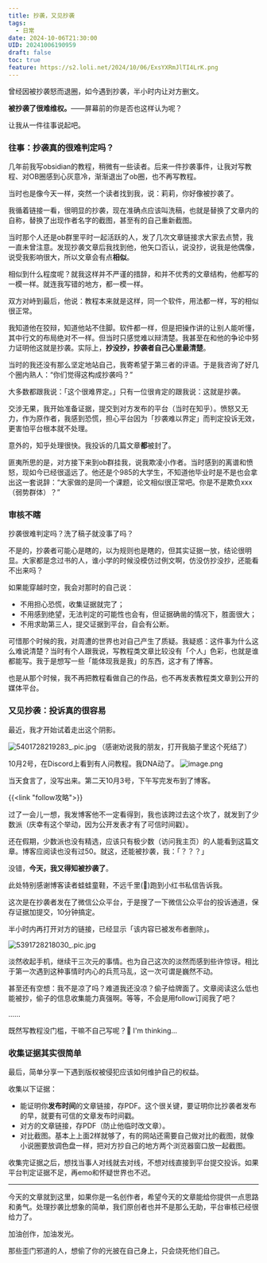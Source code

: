 ```yaml
---
title: 抄袭，又见抄袭
tags:
  - 日常
date: 2024-10-06T21:30:00
UID: 20241006190959
draft: false
toc: true
feature: https://s2.loli.net/2024/10/06/ExsYXRmJlTI4LrK.png
---
```


曾经因被抄袭怒而退圈，如今遇到抄袭，半小时内让对方删文。

**被抄袭了很难维权。**——屏幕前的你是否也这样认为呢？

让我从一件往事说起吧。

<!---->

### 往事：抄袭真的很难判定吗？
几年前我写obsidian的教程，稍微有一些读者。后来一件抄袭事件，让我对写教程、对OB圈感到心灰意冷，渐渐退出了ob圈，也不再写教程。

当时也是像今天一样，突然一个读者找到我，说：莉莉，你好像被抄袭了。

我循着链接一看，很明显的抄袭，现在准确点应该叫洗稿，也就是替换了文章内的自称，替换了出现作者名字的截图，甚至有的自己重新截图。

当时那个人还是ob群里平时一起活跃的人，发了几次文章链接求大家去点赞，我一直未曾注意。发现抄袭文章后我找到他，他矢口否认，说没抄，说我是他偶像，说受我影响很大，所以文章会有点**相似**。

相似到什么程度呢？就我这样并不严谨的措辞，和并不优秀的文章结构，他都写的一模一样。就连我写错的地方，都一模一样。

双方对峙到最后，他说：教程本来就是这样，同一个软件，用法都一样，写的相似很正常。

我知道他在狡辩，知道他站不住脚。软件都一样，但是把操作讲的让别人能听懂，其中行文的布局绝对不一样。但当时只感觉难以辩清楚。我甚至在和他的争论中努力证明他这就是抄袭。实际上，**抄没抄，抄袭者自己心里最清楚**。

当时的我还没有那么坚定地站自己，我寄希望于第三者的评语。于是我咨询了好几个圈内熟人：“你们觉得这构成抄袭吗？”

大多数都跟我说：「这个很难界定。」只有一位很肯定的跟我说：这就是抄袭。

交涉无果，我开始准备证据，提交到对方发布的平台（当时在知乎）。愤怒又无力，作为原作者，我感到恐慌，担心平台因为「抄袭难以界定」而判定投诉无效，更害怕平台根本就不处理。

意外的，知乎处理很快。我投诉的几篇文章**都**被封了。

匪夷所思的是，对方接下来到ob群挂我，说我欺凌小作者。当时感到的离谱和愤怒，现如今已经很遥远了。他还是个985的大学生，不知道他毕业时是不是也会拿出这一套说辞：“大家做的是同一个课题，论文相似很正常吧。你是不是欺负xxx（弱势群体）？”

### 审核不瞎

抄袭很难判定吗？洗了稿子就没事了吗？

不是的，抄袭者可能心是瞎的，以为规则也是瞎的，但其实证据一放，结论很明显。大家都是念过书的人，谁小学的时候没模仿过例文啊，仿没仿抄没抄，还能看不出来吗？

如果能穿越时空，我会对那时的自己说：
- 不用担心恐慌，收集证据就完了；
- 不用感到绝望，无法判定的可能性也会有，但证据确凿的情况下，胜面很大；
- 不用求助第三人，提交证据到平台，自会有公断。

可惜那个时候的我，对周遭的世界也对自己产生了质疑。我疑惑：这件事为什么这么难说清楚？当时有个人跟我说，写教程类文章比较没有「个人」色彩，也就是谁都能写。我于是想写一些「能体现我是我」的东西，这才有了博客。

也是从那个时候，我不再把教程看做自己的作品，也不再发表教程类文章到公开的媒体平台。

### 又见抄袭：投诉真的很容易

最近，我才开始试着走出这个阴影。

![5401728219283_.pic.jpg](https://s2.loli.net/2024/10/06/8sU4HYEDLPdk5w1.jpg)
（感谢劝说我的朋友，打开我脑子里这个死结了）

10月2号，在Discord上看到有人问教程。我DNA动了。
![image.png](https://s2.loli.net/2024/10/06/o47JKgsWevMZN9w.png)

当天食言了，没写出来。第二天10月3号，下午写完发布到了博客。

{{<link "follow攻略">}}

过了一会儿一想，我发博客他不一定看得到，我也该跨过去这个坎了，就发到了少数派（庆幸有这个举动，因为公开发表才有了可信时间戳）。

还在假期，少数派也没有精选，应该只有极少数（访问我主页）的人能看到这篇文章。博客应阅读也没有过50。就这，还能被抄袭，我：「？？？」

没错，**今天，我又得知被抄袭了**。

此处特别感谢博客读者蛙蛙童鞋，不远千里(🤭)跑到小红书私信告诉我。

这次是在抄袭者发在了微信公众平台，于是搜了一下微信公众平台的投诉通道，保存证据加提交，10分钟搞定。

半小时内再打开对方的链接，已经显示「该内容已被发布者删除」。


![5391728218030_.pic.jpg](https://s2.loli.net/2024/10/06/jVHSQGYcvA2tyBp.jpg)

淡然收起手机，继续干三次元的事情。也为自己这次的淡然而感到些许惊讶。相比于第一次遇到这种事情时内心的兵荒马乱，这一次可谓是巍然不动。

甚至还有空想：我不是凉了吗？难道我还没凉？偷子给牌面了。文章阅读这么低也能被抄，偷子的信息收集能力真强啊。等等，不会是用follow订阅我了吧？

......

既然写教程没门槛，干嘛不自己写呢？🤔 I'm thinking...

### 收集证据其实很简单

最后，简单分享一下遇到版权被侵犯应该如何维护自己的权益。

收集以下证据：
- 能证明你**发布时间**的文章链接，存PDF。这个很关键，要证明你比抄袭者发布的早，就要有可信的文章发布时间戳。
- 对方的文章链接，存PDF（防止他临时改文章）。
- 对比截图。基本上上面2样就够了，有的网站还需要自己做对比的截图，就像小说圈要放调色盘一样，把对方抄自己的地方两个浏览器窗口放一起截图。

收集完证据之后，想找当事人对线就去对线，不想对线直接到平台提交投诉。如果平台判定证据不足，再emo和怀疑世界也不迟。

---

今天的文章就到这里，如果你是一名创作者，希望今天的文章能给你提供一点思路和勇气。处理抄袭比想象的简单，我们原创者也并不是那么无助，平台审核已经很给力了。

加油创作，加油发光。

那些歪门邪道的人，想偷了你的光披在自己身上，只会烧死他们自己。